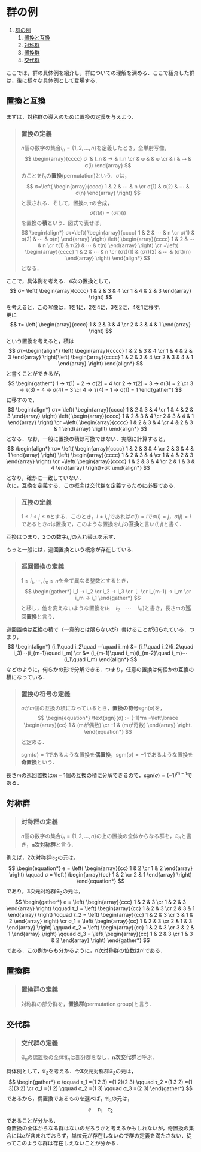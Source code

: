 # 群の例

1. [群の例](#群の例)
   1. [置換と互換](#置換と互換)
   2. [対称群](#対称群)
   3. [置換群](#置換群)
   4. [交代群](#交代群)

ここでは，群の具体例を紹介し，群についての理解を深める．ここで紹介した群は，後に様々な具体例として登場する．

## 置換と互換

まずは，対称群の導入のために置換の定義を与えよう．

> ### 置換の定義
>
> $n$個の数字の集合$I_n = \lbrace 1,2,\ldots,n\rbrace$を定義したとき，全単射写像，
> $$
> \begin{array}{cccc}
>    σ :& I_n & → & I_n \cr
>      & ⟒   &    & ⟒   \cr
>      & i   & ↦  & σ(i)
> \end{array}
> $$
> のことを$I_n$の**置換**(permutation)という．$σ$は，
> $$
> σ=\left(
> \begin{array}{cccc}
>    1 & 2 & ⋯ & n \cr
>    σ(1) & σ(2) & ⋯ & σ(n)
> \end{array}
> \right)
> $$
> と表される．そして，置換$σ,τ$の合成，
> $$
>   σ(τ(i)) = (στ)(i)
> $$
> を置換の**積**という．図式で表せば，
> $$
> \begin{align*}
> στ=\left(
> \begin{array}{cccc}
>    1 & 2 & ⋯ & n \cr
>    σ(1) & σ(2) & ⋯ & σ(n)
> \end{array}
> \right)
> \left(
> \begin{array}{cccc}
>    1 & 2 & ⋯ & n \cr
>    τ(1) & τ(2) & ⋯ & τ(n)
> \end{array}
> \right)
> \cr
> =\left(
> \begin{array}{cccc}
>    1 & 2 & ⋯ & n \cr
>    (στ)(1) & (στ)(2) & ⋯ & (στ)(n)
> \end{array}
> \right)
>\end{align*}
> $$
> となる．

ここで，具体例を考える．$4$次の置換として，
$$
σ=
\left(
\begin{array}{cccc}
   1 & 2 & 3 & 4 \cr
   1 & 4 & 2 & 3
\end{array}
\right)
$$
を考えると，この写像は，$1$を$1$に，$2$を$4$に，$3$を$2$に，$4$を$1$に移す．
<br>
更に
$$
τ=
\left(
\begin{array}{cccc}
   1 & 2 & 3 & 4 \cr
   2 & 3 & 4 & 1
\end{array}
\right)
$$
という置換を考えると，積は
$$
στ=\begin{align*}
    \left(
\begin{array}{cccc}
   1 & 2 & 3 & 4 \cr
   1 & 4 & 2 & 3
\end{array}
\right)\left(
\begin{array}{cccc}
   1 & 2 & 3 & 4 \cr
   2 & 3 & 4 & 1
\end{array}
\right)
\end{align*}
$$
と書くことができるが，
$$
\begin{gather*}
1 → τ(1) = 2 → σ(2) = 4 \cr
2 → τ(2) = 3 → σ(3) = 2 \cr
3 → τ(3) = 4 → σ(4) = 3 \cr
4 → τ(4) = 1 → σ(1) = 1
\end{gather*}
$$
に移すので，
$$
\begin{align*}
στ=
\left(
\begin{array}{cccc}
   1 & 2 & 3 & 4 \cr
   1 & 4 & 2 & 3
\end{array}
\right)
\left(
\begin{array}{cccc}
   1 & 2 & 3 & 4 \cr
   2 & 3 & 4 & 1
\end{array}
\right)
\cr
=\left(
\begin{array}{cccc}
   1 & 2 & 3 & 4 \cr
   4 & 2 & 3 & 1
\end{array}
\right)
\end{align*}
$$
となる．なお，一般に置換の積は可換ではない．実際に計算すると，
$$
\begin{align*}
τσ=
\left(
\begin{array}{cccc}
   1 & 2 & 3 & 4 \cr
   2 & 3 & 4 & 1
\end{array}
\right)
\left(
\begin{array}{cccc}
   1 & 2 & 3 & 4 \cr
   1 & 4 & 2 & 3
\end{array}
\right)
\cr
=\left(
\begin{array}{cccc}
   1 & 2 & 3 & 4 \cr
   2 & 1 & 3 & 4
\end{array}
\right)≠στ
\end{align*}
$$
となり，確かに一致していない．
<br>
次に，互換を定義する．この概念は交代群を定義するために必要である．

> ### 互換の定義
>
> $1 ≤ i < j ≤ n$とする．このとき，$l ≠ i,j$であれば$σ(l) = l$で$σ(i) = j$，$σ(j)=i$であるとき$σ$は置換で，このような置換を$i,j$の**互換**と言い$(i,j)$と書く．

互換はつまり，2つの数字$i,j$の入れ替えを示す．

もっと一般には，巡回置換という概念が存在している．

> ### 巡回置換の定義
>
> $1 ≤ i_1, ⋯ , i_m ≤ n$を全て異なる整数とするとき，
> $$
> \begin{gather*}
>  i_1 → i_2 \cr
>  i_2 → i_3 \cr
>  ⋮ \cr
> i_{m-1} → i_m \cr
> i_m → i_1
> \end{gather*}
> $$
> と移し，他を変えないような置換を$(i_1\quad i_2\quad ⋯\quad i_m)$と書き，長さ$m$の**巡回置換**と言う．

巡回置換は互換の積で（一意的とは限らないが）書けることが知られている．つまり，
$$
\begin{align*}
   (i_1\quad i_2\quad ⋯\quad i_m) 
   &= (i_1\quad i_2)(i_2\quad i_3)⋯(i_{m-1}\quad i_m) \cr
   &= (i_{m-1}\quad i_m)(i_{m-2}\quad i_m)⋯(i_1\quad i_m)
\end{align*}
$$
などのように，何らかの形で分解できる．つまり，任意の置換は何個かの互換の積になっている．

> ### 置換の符号の定義
>
> $σ$が$m$個の互換の積になっているとき，**置換の符号**$\text{sgn}(σ)$を，
> $$
> \begin{equation*}
>  \text{sgn}(σ) := (-1)^m
>=\left\lbrace
>     \begin{array}{cc}
>        1 & (mが偶数) \cr
>        -1 & (mが奇数)
>     \end{array}
>\right.
> \end{equation*}
> $$
> と定める．
>
> $\text{sgm}(σ) = 1$であるような置換を**偶置換**，$\text{sgm}(σ) = -1$であるような置換を**奇置換**という．

長さ$m$の巡回置換は$m-1$個の互換の積に分解できるので，$\text{sgn}(σ) = (-1)^{m-1}$である．

## 対称群

> ### 対称群の定義
>
> $n$個の数字の集合$I_n = \lbrace 1,2,\ldots,n\rbrace$の上の置換の全体からなる群を，$\mathfrak{S}_n$と書き，**n次対称群**と言う．

例えば，2次対称群$\mathfrak{S}_2$の元は，
$$
\begin{equation*}
   e = \left(
\begin{array}{cc}
   1 & 2 \cr
   1 & 2
\end{array}
\right)
\qquad
   σ = \left(
\begin{array}{cc}
   1 & 2 \cr
   2 & 1
\end{array}
\right)
\end{equation*}
$$
であり，3次元対称群$\mathfrak{S}_3$の元は，
$$
\begin{gather*}
   e = \left(
\begin{array}{ccc}
   1 & 2 & 3 \cr
   1 & 2 & 3
\end{array}
\right)
\qquad
τ_1 = \left(
\begin{array}{cc}
   1 & 2 & 3 \cr
   2 & 3 & 1
\end{array}
\right)
\qquad
τ_2 = \left(
\begin{array}{cc}
   1 & 2 & 3 \cr
   3 & 1 & 2
\end{array}
\right)
\cr
   σ_1 = \left(
\begin{array}{cc}
   1 & 2 & 3 \cr
   2 & 1 & 3
\end{array}
\right)
\qquad
   σ_2 = \left(
\begin{array}{cc}
   1 & 2 & 3 \cr
   3 & 2 & 1
\end{array}
\right)
\qquad
   σ_3 = \left(
\begin{array}{cc}
   1 & 2 & 3 \cr
   1 & 3 & 2
\end{array}
\right)
\end{gather*}
$$
である．この例からも分かるように，n次対称群の位数は$n!$である．

## 置換群

> ### 置換群の定義
>
> 対称群の部分群を，**置換群**(permutation group)と言う．

## 交代群

> ### 交代群の定義
>
> $\mathfrak{S}_n$の偶置換の全体$\mathfrak{A}_n$は部分群をなし，**n次交代群**と呼ぶ．

具体例として，$\mathfrak{A}_3$を考える．今3次元対称群$\mathfrak{S}_3$の元は，
$$
\begin{gather*}
   e
\qquad
τ_1
=(1 2 3)
=(1 2)(2 3)
\qquad
τ_2
=(1 3 2)
=(1 3)(3 2)
\cr
   σ_1
=(1 2)
\qquad
   σ_2
=(1 3)
\qquad
   σ_3
   =(2 3)
\end{gather*}
$$
であるから，偶置換であるものを選べば，$\mathfrak{A}_3$の元は，
$$
\begin{equation*}
   e \quad τ_1 \quad τ_2
\end{equation*}
$$
であることが分かる．
<br>
奇置換の全体からなる群はないのだろうかと考えるかもしれないが，奇置換の集合には$e$が含まれておらず，単位元が存在しないので群の定義を満たさない．従ってこのような群は存在しえないことが分かる．
